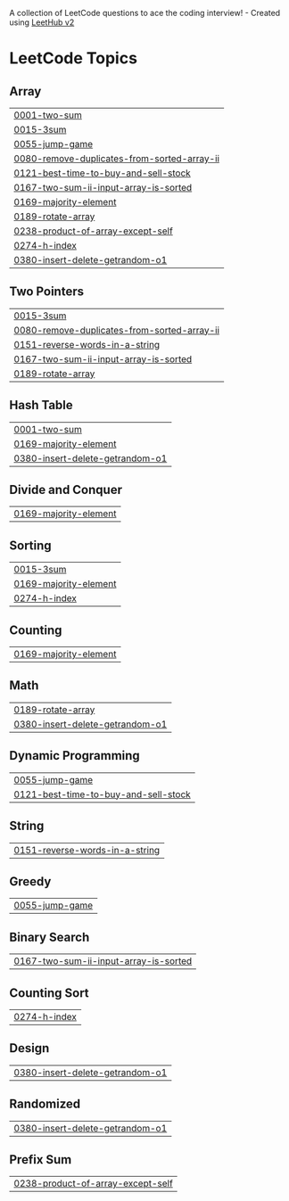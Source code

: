 A collection of LeetCode questions to ace the coding interview! - Created using [LeetHub v2](https://github.com/arunbhardwaj/LeetHub-2.0)
<!---LeetCode Topics Start-->
# LeetCode Topics
## Array
|  |
| ------- |
| [0001-two-sum](https://github.com/DevSanjay09/Leetcodes/tree/master/0001-two-sum) |
| [0015-3sum](https://github.com/DevSanjay09/Leetcodes/tree/master/0015-3sum) |
| [0055-jump-game](https://github.com/DevSanjay09/Leetcodes/tree/master/0055-jump-game) |
| [0080-remove-duplicates-from-sorted-array-ii](https://github.com/DevSanjay09/Leetcodes/tree/master/0080-remove-duplicates-from-sorted-array-ii) |
| [0121-best-time-to-buy-and-sell-stock](https://github.com/DevSanjay09/Leetcodes/tree/master/0121-best-time-to-buy-and-sell-stock) |
| [0167-two-sum-ii-input-array-is-sorted](https://github.com/DevSanjay09/Leetcodes/tree/master/0167-two-sum-ii-input-array-is-sorted) |
| [0169-majority-element](https://github.com/DevSanjay09/Leetcodes/tree/master/0169-majority-element) |
| [0189-rotate-array](https://github.com/DevSanjay09/Leetcodes/tree/master/0189-rotate-array) |
| [0238-product-of-array-except-self](https://github.com/DevSanjay09/Leetcodes/tree/master/0238-product-of-array-except-self) |
| [0274-h-index](https://github.com/DevSanjay09/Leetcodes/tree/master/0274-h-index) |
| [0380-insert-delete-getrandom-o1](https://github.com/DevSanjay09/Leetcodes/tree/master/0380-insert-delete-getrandom-o1) |
## Two Pointers
|  |
| ------- |
| [0015-3sum](https://github.com/DevSanjay09/Leetcodes/tree/master/0015-3sum) |
| [0080-remove-duplicates-from-sorted-array-ii](https://github.com/DevSanjay09/Leetcodes/tree/master/0080-remove-duplicates-from-sorted-array-ii) |
| [0151-reverse-words-in-a-string](https://github.com/DevSanjay09/Leetcodes/tree/master/0151-reverse-words-in-a-string) |
| [0167-two-sum-ii-input-array-is-sorted](https://github.com/DevSanjay09/Leetcodes/tree/master/0167-two-sum-ii-input-array-is-sorted) |
| [0189-rotate-array](https://github.com/DevSanjay09/Leetcodes/tree/master/0189-rotate-array) |
## Hash Table
|  |
| ------- |
| [0001-two-sum](https://github.com/DevSanjay09/Leetcodes/tree/master/0001-two-sum) |
| [0169-majority-element](https://github.com/DevSanjay09/Leetcodes/tree/master/0169-majority-element) |
| [0380-insert-delete-getrandom-o1](https://github.com/DevSanjay09/Leetcodes/tree/master/0380-insert-delete-getrandom-o1) |
## Divide and Conquer
|  |
| ------- |
| [0169-majority-element](https://github.com/DevSanjay09/Leetcodes/tree/master/0169-majority-element) |
## Sorting
|  |
| ------- |
| [0015-3sum](https://github.com/DevSanjay09/Leetcodes/tree/master/0015-3sum) |
| [0169-majority-element](https://github.com/DevSanjay09/Leetcodes/tree/master/0169-majority-element) |
| [0274-h-index](https://github.com/DevSanjay09/Leetcodes/tree/master/0274-h-index) |
## Counting
|  |
| ------- |
| [0169-majority-element](https://github.com/DevSanjay09/Leetcodes/tree/master/0169-majority-element) |
## Math
|  |
| ------- |
| [0189-rotate-array](https://github.com/DevSanjay09/Leetcodes/tree/master/0189-rotate-array) |
| [0380-insert-delete-getrandom-o1](https://github.com/DevSanjay09/Leetcodes/tree/master/0380-insert-delete-getrandom-o1) |
## Dynamic Programming
|  |
| ------- |
| [0055-jump-game](https://github.com/DevSanjay09/Leetcodes/tree/master/0055-jump-game) |
| [0121-best-time-to-buy-and-sell-stock](https://github.com/DevSanjay09/Leetcodes/tree/master/0121-best-time-to-buy-and-sell-stock) |
## String
|  |
| ------- |
| [0151-reverse-words-in-a-string](https://github.com/DevSanjay09/Leetcodes/tree/master/0151-reverse-words-in-a-string) |
## Greedy
|  |
| ------- |
| [0055-jump-game](https://github.com/DevSanjay09/Leetcodes/tree/master/0055-jump-game) |
## Binary Search
|  |
| ------- |
| [0167-two-sum-ii-input-array-is-sorted](https://github.com/DevSanjay09/Leetcodes/tree/master/0167-two-sum-ii-input-array-is-sorted) |
## Counting Sort
|  |
| ------- |
| [0274-h-index](https://github.com/DevSanjay09/Leetcodes/tree/master/0274-h-index) |
## Design
|  |
| ------- |
| [0380-insert-delete-getrandom-o1](https://github.com/DevSanjay09/Leetcodes/tree/master/0380-insert-delete-getrandom-o1) |
## Randomized
|  |
| ------- |
| [0380-insert-delete-getrandom-o1](https://github.com/DevSanjay09/Leetcodes/tree/master/0380-insert-delete-getrandom-o1) |
## Prefix Sum
|  |
| ------- |
| [0238-product-of-array-except-self](https://github.com/DevSanjay09/Leetcodes/tree/master/0238-product-of-array-except-self) |
<!---LeetCode Topics End-->
